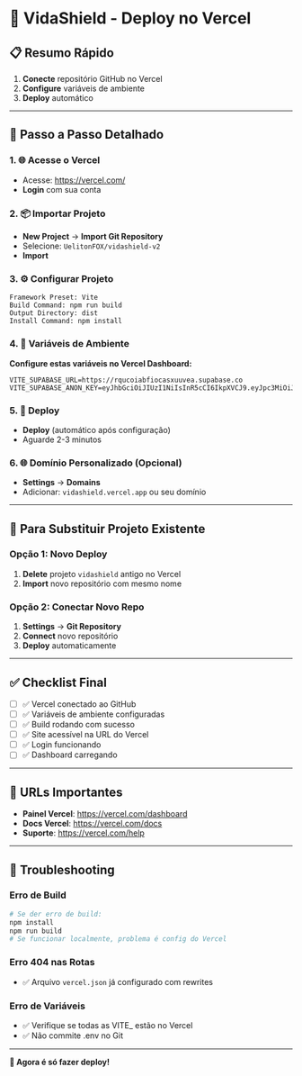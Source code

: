 # 🚀 VidaShield - Deploy no Vercel

## 📋 **Resumo Rápido**
1. **Conecte** repositório GitHub no Vercel
2. **Configure** variáveis de ambiente
3. **Deploy** automático

---

## 🔧 **Passo a Passo Detalhado**

### **1. 🌐 Acesse o Vercel**
- Acesse: https://vercel.com/
- **Login** com sua conta

### **2. 📦 Importar Projeto**
- **New Project** → **Import Git Repository**
- Selecione: `UelitonFOX/vidashield-v2`
- **Import**

### **3. ⚙️ Configurar Projeto**
```
Framework Preset: Vite
Build Command: npm run build
Output Directory: dist
Install Command: npm install
```

### **4. 🔐 Variáveis de Ambiente**
**Configure estas variáveis no Vercel Dashboard:**

```env
VITE_SUPABASE_URL=https://rqucoiabfiocasxuuvea.supabase.co
VITE_SUPABASE_ANON_KEY=eyJhbGciOiJIUzI1NiIsInR5cCI6IkpXVCJ9.eyJpc3MiOiJzdXBhYmFzZSIsInJlZiI6InJxdWNvaWFiZmlvY2FzeHV1dmVhIiwicm9sZSI6ImFub24iLCJpYXQiOjE3NDgwMzY2MjMsImV4cCI6MjA2MzYxMjYyM30.YUIlLBPeNu4H4gHXIywUnuEHG1uSDu05XwAaAjRzbec
```

### **5. 🚀 Deploy**
- **Deploy** (automático após configuração)
- Aguarde 2-3 minutos

### **6. 🌐 Domínio Personalizado (Opcional)**
- **Settings** → **Domains**
- Adicionar: `vidashield.vercel.app` ou seu domínio

---

## 🔄 **Para Substituir Projeto Existente**

### **Opção 1: Novo Deploy**
1. **Delete** projeto `vidashield` antigo no Vercel
2. **Import** novo repositório com mesmo nome

### **Opção 2: Conectar Novo Repo**
1. **Settings** → **Git Repository**
2. **Connect** novo repositório
3. **Deploy** automaticamente

---

## ✅ **Checklist Final**
- [ ] ✅ Vercel conectado ao GitHub  
- [ ] ✅ Variáveis de ambiente configuradas
- [ ] ✅ Build rodando com sucesso
- [ ] ✅ Site acessível na URL do Vercel
- [ ] ✅ Login funcionando
- [ ] ✅ Dashboard carregando

---

## 🔗 **URLs Importantes**
- **Painel Vercel**: https://vercel.com/dashboard
- **Docs Vercel**: https://vercel.com/docs
- **Suporte**: https://vercel.com/help

---

## 🐛 **Troubleshooting**

### **Erro de Build**
```bash
# Se der erro de build:
npm install
npm run build
# Se funcionar localmente, problema é config do Vercel
```

### **Erro 404 nas Rotas**
- ✅ Arquivo `vercel.json` já configurado com rewrites

### **Erro de Variáveis**
- ✅ Verifique se todas as VITE_ estão no Vercel
- ✅ Não commite .env no Git

---

**🎯 Agora é só fazer deploy!** 